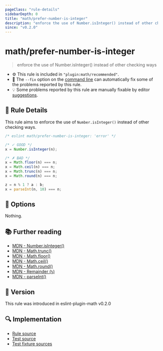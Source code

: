 ```yaml
---
pageClass: "rule-details"
sidebarDepth: 0
title: "math/prefer-number-is-integer"
description: "enforce the use of Number.isInteger() instead of other checking ways"
since: "v0.2.0"
---
```


# math/prefer-number-is-integer

> enforce the use of Number.isInteger() instead of other checking ways

- ⚙️ This rule is included in `"plugin:math/recommended"`.
- 🔧 The `--fix` option on the [command line](https://eslint.org/docs/user-guide/command-line-interface#fixing-problems) can automatically fix some of the problems reported by this rule.
- 💡 Some problems reported by this rule are manually fixable by editor [suggestions](https://eslint.org/docs/developer-guide/working-with-rules#providing-suggestions).

## 📖 Rule Details

This rule aims to enforce the use of `Number.isInteger()` instead of other checking ways.

<eslint-code-block fix>

<!-- eslint-skip -->

```js
/* eslint math/prefer-number-is-integer: 'error' */

/* ✓ GOOD */
x = Number.isInteger(n);

/* ✗ BAD */
x = Math.floor(n) === n;
x = Math.ceil(n) === n;
x = Math.trunc(n) === n;
x = Math.round(n) === n;

z = n % 1 ? a : b;
x = parseInt(n, 10) === n;
```

</eslint-code-block>

## 🔧 Options

Nothing.

## 📚 Further reading

- [MDN - Number.isInteger()](https://developer.mozilla.org/en-US/docs/Web/JavaScript/Reference/Global_Objects/Number/isInteger)
- [MDN - Math.trunc()](https://developer.mozilla.org/en-US/docs/Web/JavaScript/Reference/Global_Objects/Math/trunc)
- [MDN - Math.floor()](https://developer.mozilla.org/en-US/docs/Web/JavaScript/Reference/Global_Objects/Math/floor)
- [MDN - Math.ceil()](https://developer.mozilla.org/en-US/docs/Web/JavaScript/Reference/Global_Objects/Math/ceil)
- [MDN - Math.round()](https://developer.mozilla.org/en-US/docs/Web/JavaScript/Reference/Global_Objects/Math/round)
- [MDN - Remainder (`%`)](https://developer.mozilla.org/en-US/docs/Web/JavaScript/Reference/Operators/Remainder)
- [MDN - parseInt()](https://developer.mozilla.org/en-US/docs/Web/JavaScript/Reference/Global_Objects/parseInt)

## 🚀 Version

This rule was introduced in eslint-plugin-math v0.2.0

## 🔍 Implementation

- [Rule source](https://github.com/ota-meshi/eslint-plugin-math/blob/main/src/rules/prefer-number-is-integer.ts)
- [Test source](https://github.com/ota-meshi/eslint-plugin-math/blob/main/tests/src/rules/prefer-number-is-integer.ts)
- [Test fixture sources](https://github.com/ota-meshi/eslint-plugin-math/tree/main/tests/fixtures/rules/prefer-number-is-integer)
